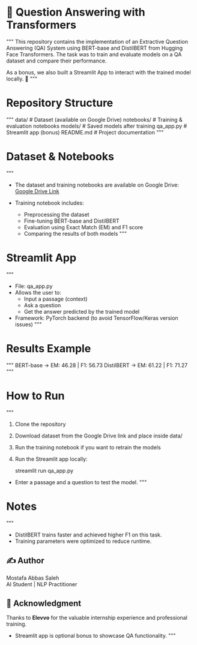 # 🧠 Question Answering with Transformers

"""
This repository contains the implementation of an Extractive Question Answering (QA) System 
using BERT-base and DistilBERT from Hugging Face Transformers. 
The task was to train and evaluate models on a QA dataset and compare their performance. 

As a bonus, we also built a Streamlit App to interact with the trained model locally. 🚀
"""

# Repository Structure
"""
data/                # Dataset (available on Google Drive)
notebooks/           # Training & evaluation notebooks
models/              # Saved models after training
qa_app.py            # Streamlit app (bonus)
README.md            # Project documentation
"""

# Dataset & Notebooks
"""
- The dataset and training notebooks are available on Google Drive:  
  [Google Drive Link](https://drive.google.com/drive/folders/1LCFKTY2qX8SxSA8yw3fqpHg5Vqlbynfh?usp=sharing)

- Training notebook includes:
  - Preprocessing the dataset
  - Fine-tuning BERT-base and DistilBERT
  - Evaluation using Exact Match (EM) and F1 score
  - Comparing the results of both models
"""

# Streamlit App
"""
- File: qa_app.py
- Allows the user to:
  - Input a passage (context)
  - Ask a question
  - Get the answer predicted by the trained model
- Framework: PyTorch backend (to avoid TensorFlow/Keras version issues)
"""

# Results Example
"""
BERT-base    -> EM: 46.28 | F1: 56.73
DistilBERT   -> EM: 61.22 | F1: 71.27
"""

# How to Run
"""
1. Clone the repository
2. Download dataset from the Google Drive link and place inside data/
3. Run the training notebook if you want to retrain the models
4. Run the Streamlit app locally:

   streamlit run qa_app.py

- Enter a passage and a question to test the model.
"""

# Notes
"""
- DistilBERT trains faster and achieved higher F1 on this task.
- Training parameters were optimized to reduce runtime.

## ✍️ Author  
Mostafa Abbas Saleh  
AI Student | NLP Practitioner

## 🙏 Acknowledgment  
Thanks to **Elevvo** for the valuable internship experience and professional training.

- Streamlit app is optional bonus to showcase QA functionality.
"""
